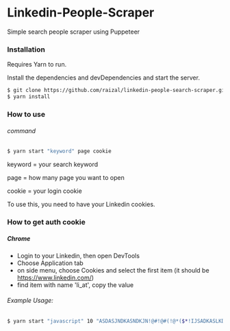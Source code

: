 # Linkedin-People-Scraper

Simple search people scraper using Puppeteer

### Installation

Requires Yarn to run.

Install the dependencies and devDependencies and start the server.

```sh
$ git clone https://github.com/raizal/linkedin-people-search-scraper.git && cd linkedin-people-search-scraper
$ yarn install
```

### How to use

###### command

```sh
$ yarn start "keyword" page cookie
```

keyword = your search keyword

page =  how many page you want to open

cookie = your login cookie

To use this, you need to have your Linkedin cookies.

### How to get auth cookie
##### Chrome
- Login to your Linkedin, then open DevTools
- Choose Application tab
- on side menu, choose Cookies and select the first item (it should be https://www.linkedin.com/)
- find item with name 'li_at', copy the value

###### Example Usage: 

```sh
$ yarn start "javascript" 10 "ASDASJNDKASNDKJN!@#!@#(!@*($*!IJSADKASLKDLAKSDLJn)""
```
